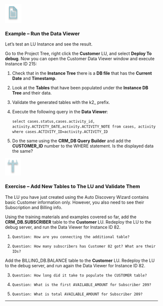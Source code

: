 
![](/academy/Training_Level_1/03_fabric_basic_LU/images/example.png)  

###   Example – Run the Data Viewer 

Let’s test an LU Instance and see the result. 

Go to the Project Tree, right click the **Customer** LU, and select **Deploy To debug**. Now you can open the Customer Data Viewer window and execute Instance ID 215:

1. Check that in the **Instance Tree** there is a **DB file** that has the **Current Date** and **Timestamp**.

2. Look at the **Tables** that have been populated under the **Instance DB Tree** and their data.

3. Validate the generated tables with the k2_ prefix. 

4. Execute the following query in the **Data Viewer**:
   

   `select cases.status,cases.activity_id, activity.ACTIVITY_DATE,activity.ACTIVITY_NOTE from cases, activity where cases.ACTIVITY_ID=activity.ACTIVITY_ID` 

   

5. Do the same using the **CRM_DB Query Builder** and add the **CUSTOMER_ID** number to the WHERE statement. Is the displayed data the same?

 

![](/academy/Training_Level_1/03_fabric_basic_LU/images/Exercise.png)

### Exercise – Add New Tables to The LU and Validate Them

The LU you have just created using the Auto Discovery Wizard contains basic Customer information only. However, you also need to see their Subscription and Billing info.

Using the training materials and examples covered so far, add the **CRM_DB.SUBSCRIBER** table to the **Customer** LU. Redeploy the LU to the debug server, and run the Data Viewer for Instance ID 82.

1. `Question: How are you connecting the additional table?`

2. `Question: How many subscribers has Customer 82 got? What are their IDs?`

Add the BILLING_DB.BALANCE table to the **Customer** LU. Redeploy the LU to the debug server, and run again the Data Viewer for Instance ID 82.

3. `Question: How long did it take to populate the CUSTOMER table?`

4.  `Question: What is the first AVAILABLE_AMOUNT for Subscriber 209?`

5.   `Question: What is total AVAILABLE_AMOUNT for Subscriber 209?`




------
